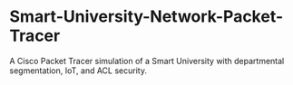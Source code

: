 # Smart-University-Network-Packet-Tracer
A Cisco Packet Tracer simulation of a Smart University with departmental segmentation, IoT, and ACL security.
